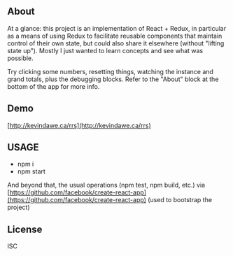 ## About

At a glance: this project is an implementation of React + Redux, in particular as a means of using Redux to facilitate reusable components that maintain control of their own state, but could also share it elsewhere (without "lifting state up"). Mostly I just wanted to learn concepts and see what was possible.

Try clicking some numbers, resetting things, watching the instance and grand totals, plus the debugging blocks. Refer to the "About" block at the bottom of the app for more info.

## Demo

[http://kevindawe.ca/rrs](http://kevindawe.ca/rrs)

## USAGE

* npm i
* npm start

And beyond that, the usual operations (npm test, npm build, etc.) via [https://github.com/facebook/create-react-app](https://github.com/facebook/create-react-app) (used to bootstrap the project)

## License

ISC
